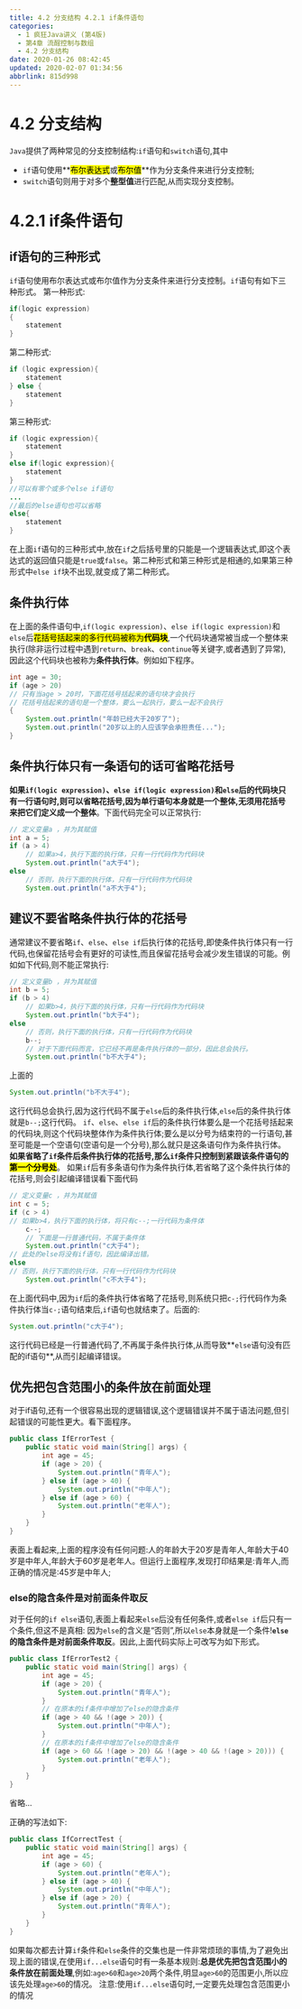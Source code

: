 ```yaml
---
title: 4.2 分支结构 4.2.1 if条件语句
categories: 
  - 1 疯狂Java讲义 (第4版)
  - 第4章 流酲控制与数组
  - 4.2 分支结构
date: 2020-01-26 08:42:45
updated: 2020-02-07 01:34:56
abbrlink: 815d998
---
```

# 4.2 分支结构
`Java`提供了两种常见的分支控制结构:`if`语句和`switch`语句,其中
- `if`语句使用**<mark>布尔表达式</mark>或<mark>布尔值</mark>**作为分支条件来进行分支控制;
- `switch`语句则用于对多个**整型值**进行匹配,从而实现分支控制。

# 4.2.1 if条件语句
## if语句的三种形式
`if`语句使用布尔表达式或布尔值作为分支条件来进行分支控制。`if`语句有如下三种形式。
第一种形式:
```java
if(logic expression)
{
    statement
}
```
第二种形式:
```java
if (logic expression){
    statement
} else {
    statement
}
```
第三种形式:
```java
if (logic expression){
    statement
}
else if(logic expression){
    statement
}
//可以有零个或多个else if语句
...
//最后的else语句也可以省略
else{
    statement
}
```
在上面`if`语句的三种形式中,放在`if`之后括号里的只能是一个逻辑表达式,即这个表达式的返回值只能是`true`或`false`。第二种形式和第三种形式是相通的,如果第三种形式中`else if`块不出现,就变成了第二种形式。
## 条件执行体
在上面的条件语句中,`if(logic expression)`、`else if(logic expression)`和`else`后<mark>花括号括起来的多行代码被称为**代码块**</mark>,一个代码块通常被当成一个整体来执行(除非运行过程中遇到`return`、`break`、`continue`等关键字,或者遇到了异常),因此这个代码块也被称为**条件执行体**。例如如下程序。
```java
int age = 30;
if (age > 20)
// 只有当age > 20时，下面花括号括起来的语句块才会执行
// 花括号括起来的语句是一个整体，要么一起执行，要么一起不会执行
{
    System.out.println("年龄已经大于20岁了");
    System.out.println("20岁以上的人应该学会承担责任...");
}
```
## 条件执行体只有一条语句的话可省略花括号
**如果`if(logic expression)`、`else if(logic expression)`和`else`后的代码块只有一行语句时,则可以省略花括号,因为单行语句本身就是一个整体,无须用花括号来把它们定义成一个整体**。下面代码完全可以正常执行:
```java
// 定义变量a ，并为其赋值
int a = 5;
if (a > 4)
    // 如果a>4，执行下面的执行体，只有一行代码作为代码块
    System.out.println("a大于4");
else
    // 否则，执行下面的执行体，只有一行代码作为代码块
    System.out.println("a不大于4");

```
## 建议不要省略条件执行体的花括号
通常建议不要省略`if`、`else`、`else if`后执行体的花括号,即使条件执行体只有一行代码,也保留花括号会有更好的可读性,而且保留花括号会减少发生错误的可能。例如如下代码,则不能正常执行:
```java
// 定义变量b ，并为其赋值
int b = 5;
if (b > 4)
    // 如果b>4，执行下面的执行体，只有一行代码作为代码块
    System.out.println("b大于4");
else
    // 否则，执行下面的执行体，只有一行代码作为代码块
    b--;
    // 对于下面代码而言，它已经不再是条件执行体的一部分，因此总会执行。
    System.out.println("b不大于4");

```
上面的
```java
System.out.println("b不大于4");
```
这行代码总会执行,因为这行代码不属于`else`后的条件执行体,`else`后的条件执行体就是`b--;`这行代码。
`if`、`else`、`else if`后的条件执行体要么是一个花括号括起来的代码块,则这个代码块整体作为条件执行体;要么是以分号为结束符的一行语句,甚至可能是一个空语句(空语句是一个分号),那么就只是这条语句作为条件执行体。**如果省略了`if`条件后条件执行体的花括号,那么`if`条件只控制到紧跟该条件语句的<mark>第一个分号处</mark>**。
如果`if`后有多条语句作为条件执行体,若省略了这个条件执行体的花括号,则会引起编译错误看下面代码
```java
// 定义变量c ，并为其赋值
int c = 5;
if (c > 4)
// 如果b>4，执行下面的执行体，将只有c--;一行代码为条件体
    c--;
    // 下面是一行普通代码，不属于条件体
    System.out.println("c大于4");
// 此处的else将没有if语句，因此编译出错。
else
// 否则，执行下面的执行体，只有一行代码作为代码块
    System.out.println("c不大于4");

```
在上面代码中,因为`if`后的条件执行体省略了花括号,则系统只把`c-;`行代码作为条件执行体当`c-;`语句结束后,`if`语句也就结束了。后面的:
```java
System.out.println("c大于4");
```
这行代码已经是一行普通代码了,不再属于条件执行体,从而导致**`else`语句没有匹配的if语句**,从而引起编译错误。
## 优先把包含范围小的条件放在前面处理
对于if语句,还有一个很容易出现的逻辑错误,这个逻辑错误并不属于语法问题,但引起错误的可能性更大。看下面程序。
```java
public class IfErrorTest {
    public static void main(String[] args) {
        int age = 45;
        if (age > 20) {
            System.out.println("青年人");
        } else if (age > 40) {
            System.out.println("中年人");
        } else if (age > 60) {
            System.out.println("老年人");
        }
    }
}
```
表面上看起来,上面的程序没有任何问题:人的年龄大于20岁是青年人,年龄大于40岁是中年人,年龄大于60岁是老年人。但运行上面程序,发现打印结果是:青年人,而正确的情况是:45岁是中年人;
### else的隐含条件是对前面条件取反
对于任何的`if else`语句,表面上看起来`else`后没有任何条件,或者`else if`后只有一个条件,但这不是真相:
因为`else`的含义是“否则”,所以`else`本身就是一个条件!**`else`的隐含条件是对前面条件取反**。因此,上面代码实际上可改写为如下形式。
```java
public class IfErrorTest2 {
    public static void main(String[] args) {
        int age = 45;
        if (age > 20) {
            System.out.println("青年人");
        }
        // 在原本的if条件中增加了else的隐含条件
        if (age > 40 && !(age > 20)) {
            System.out.println("中年人");
        }
        // 在原本的if条件中增加了else的隐含条件
        if (age > 60 && !(age > 20) && !(age > 40 && !(age > 20))) {
            System.out.println("老年人");
        }
    }
}
```
省略...

正确的写法如下:
```java
public class IfCorrectTest {
    public static void main(String[] args) {
        int age = 45;
        if (age > 60) {
            System.out.println("老年人");
        } else if (age > 40) {
            System.out.println("中年人");
        } else if (age > 20) {
            System.out.println("青年人");
        }
    }
}
```
如果每次都去计算`if`条件和`else`条件的交集也是一件非常烦琐的事情,为了避免出现上面的错误,在使用`if...else`语句时有一条基本规则:**总是优先把包含范围小的条件放在前面处理**,例如:`age>60`和`age>20`两个条件,明显`age>60`的范围更小,所以应该先处理`age>60`的情况。
注意:使用`if...else`语句时,一定要先处理包含范围更小的情况
